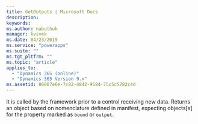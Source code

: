 ```yaml
---
title: GetOutputs | Microsoft Docs
description: 
keywords:
ms.author: nabuthuk
manager: kvivek
ms.date: 04/23/2019
ms.service: "powerapps"
ms.suite: ""
ms.tgt_pltfrm: ""
ms.topic: "article"
applies_to: 
  - "Dynamics 365 (online)"
  - "Dynamics 365 Version 9.x"
ms.assetid: 06007e6e-7c82-4842-9584-75c5c5782c4d
---
```


It is called by the framework prior to a control receiving new data. Returns an object based on nomenclature defined in manifest, expecting objects[s] for the property marked as `bound` or `output`.
